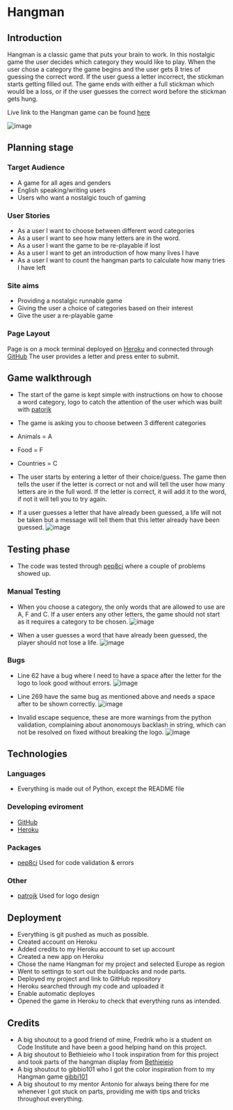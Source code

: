 # Hangman

## Introduction
Hangman is a classic game that puts your brain to work.
In this nostalgic game the user decides which category they would like to play.
When the user chose a category the game begins and the user gets 8 tries of guessing the correct word.
If the user guess a letter incorrect, the stickman starts getting filled out.
The game ends with either a full stickman which would be a loss, or if the user guesses the correct word before the stickman gets hung.

Live link to the Hangman game can be found [here](https://gomsur-hangman.herokuapp.com/)

![image](assets/img/Intro.png)

## Planning stage
### Target Audience
- A game for all ages and genders
- English speaking/writing users
- Users who want a nostalgic touch of gaming

### User Stories
- As a user I want to choose between different word categories
- As a user I want to see how many letters are in the word.
- As a user I want the game to be re-playable if lost
- As a user I want to get an introduction of how many lives I have
- As a user I want to count the hangman parts to calculate how many tries I have left

### Site aims
- Providing a nostalgic runnable game
- Giving the user a choice of categories based on their interest
- Give the user a re-playable game

### Page Layout
Page is on a mock terminal deployed on [Heroku](https://dashboard.heroku.com/apps) and connected through [GitHub](https://github.com/)
The user provides a letter and press enter to submit.

## Game walkthrough
- The start of the game is kept simple with instructions on how to choose a word category, logo to catch the attention of the user which was built with [patorjk](https://patorjk.com/)

- The game is asking you to choose between 3 different categories
- Animals = A
- Food = F
- Countries = C

- The user starts by entering a letter of their choice/guess.
The game then tells the user if the letter is correct or not and will tell the user how many letters are in the full word.
If the letter is correct, it will add it to the word, if not it will tell you to try again.

- If a user guesses a letter that have already been guessed, a life will not be taken but a message will tell them that this letter already have been guessed.
![image](assets/img/You%20have%20already%20guessed%20F.png)

## Testing phase
- The code was tested through [pep8ci](https://pep8ci.herokuapp.com/#) where a couple of problems showed up.

### Manual Testing
- When you choose a category, the only words that are allowed to use are A, F and C.
If a user enters any other letters, the game should not start as it requires a category to be chosen.
![image](assets/img/k%20is%20not%20a%20word.png)

- When a user guesses a word that have already been guessed, the player should not lose a life.
![image](assets/img/already%20guessed.png)


### Bugs
- Line 62 have a bug where I need to have a space after the letter for the logo to look good without errors.
![image](assets/img/62.png)

- Line 269 have the same bug as mentioned above and needs a space after to be shown correctly.
![image](assets/img/269.png)

- Invalid escape sequence, these are more warnings from the python validation, complaining about anonomouys backlash in string, which can not be resolved on fixed without breaking the logo.
![image](assets/img/escape%20sequence.png)

## Technologies
### Languages
- Everything is made out of Python, except the README file

### Developing eviroment
- [GitHub](https://github.com/)
- [Heroku](https://dashboard.heroku.com/apps/gomsur-hangman/deploy/github)

### Packages 
- [pep8ci](https://pep8ci.herokuapp.com/#) Used for code validation & errors

### Other
- [patrojk](https://patorjk.com/) Used for logo design

## Deployment
- Everything is git pushed as much as possible.
- Created account on Heroku
- Added credits to my Heroku account to set up account
- Created a new app on Heroku
- Chose the name Hangman for my project and selected Europe as region
- Went to settings to sort out the buildpacks and node parts.
- Deployed my project and link to GitHub repository
- Heroku searched through my code and uploaded it
- Enable automatic deployes
- Opened the game in Heroku to check that everything runs as intended.

## Credits
- A big shoutout to a good friend of mine, Fredrik who is a student on Code Institute and have been a good helping hand on this project.
- A big shoutout to Bethieieio who I took inspiration from for this project and took parts of the hangman display from [Bethieieio](https://github.com/Bethieieio/project-three-console-hangman/blob/main/run.py)
- A big shoutout to gibbio101 who I got the color inspiration from to my Hangman game [gibbi101](https://github.com/gibbo101/hangman/blob/main/run.py)
- A big shoutout to my mentor Antonio for always being there for me whenever I got stuck on parts, providing me with tips and tricks throughout everything.
